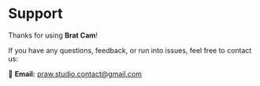 # Support

Thanks for using **Brat Cam**!

If you have any questions, feedback, or run into issues, feel free to contact us:

📧 **Email:** [praw.studio.contact@gmail.com](mailto:praw.studio.contact@gmail.com)
